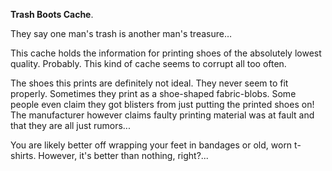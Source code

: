 **Trash Boots Cache**.

They say one man's trash is another man's treasure… 

This cache holds the information for printing shoes of the absolutely lowest quality. Probably. This kind of cache seems to corrupt all too often.

The shoes this prints are definitely not ideal. They never seem to fit properly. Sometimes they print as a shoe-shaped fabric-blobs.
Some people even claim they got blisters from just putting the printed shoes on! The manufacturer however claims faulty printing material was at fault and that they are all just rumors...

You are likely better off wrapping your feet in bandages or old, worn t-shirts. However, it's better than nothing, right?...
